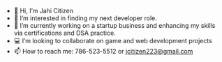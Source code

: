 - 👋 Hi, I’m Jahi Citizen 
- 👀 I’m interested in finding my next developer role.
- 🌱 I’m currently working on a startup business and enhancing my skills via certifications and DSA practice. 
- 💻 I’m looking to collaborate on game and web development projects 
- 📫 How to reach me: 786-523-5512 or jcitizen223@gmail.com 

<!---
Jcitizen23/Jcitizen23 is a ✨ special ✨ repository because its `README.md` (this file) appears on your GitHub profile.
You can click the Preview link to take a look at your changes.
--->
